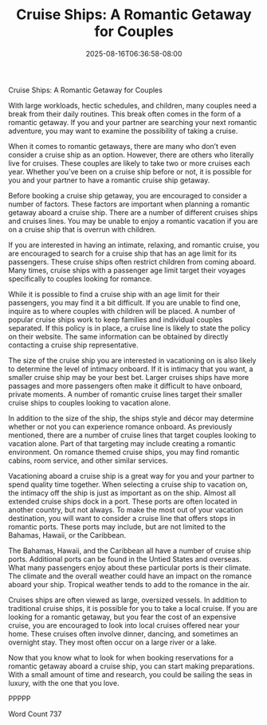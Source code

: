 ﻿---
title: "Cruise Ships: A Romantic Getaway for Couples"
date: 2025-08-16T06:36:58-08:00
description: "Cruise Ships Tips for Web Success"
featured_image: "/images/Cruise Ships.jpg"
tags: ["Cruise Ships"]
---

Cruise Ships: A Romantic Getaway for Couples

With large workloads, hectic schedules, and children, many couples need a break from their daily routines.  This break often comes in the form of a romantic getaway.  If you and your partner are searching your next romantic adventure, you may want to examine the possibility of taking a cruise.

When it comes to romantic getaways, there are many who don’t even consider a cruise ship as an option.  However, there are others who literally live for cruises. These couples are likely to take two or more cruises each year.  Whether you’ve been on a cruise ship before or not, it is possible for you and your partner to have a romantic cruise ship getaway.

Before booking a cruise ship getaway, you are encouraged to consider a number of factors.  These factors are important when planning a romantic getaway aboard a cruise ship. There are a number of different cruises ships and cruises lines.  You may be unable to enjoy a romantic vacation if you are on a cruise ship that is overrun with children.  

If you are interested in having an intimate, relaxing, and romantic cruise, you are encouraged to search for a cruise ship that has an age limit for its passengers. These cruise ships often restrict children from coming aboard.  Many times, cruise ships with a passenger age limit target their voyages specifically to couples looking for romance.  

While it is possible to find a cruise ship with an age limit for their passengers, you may find it a bit difficult.  If you are unable to find one, inquire as to where couples with children will be placed.  A number of popular cruise ships work to keep families and individual couples separated.  If this policy is in place, a cruise line is likely to state the policy on their website.  The same information can be obtained by directly contacting a cruise ship representative.  

The size of the cruise ship you are interested in vacationing on is also likely to determine the level of intimacy onboard.  If it is intimacy that you want, a smaller cruise ship may be your best bet.  Larger cruises ships have more passages and more passengers often make it difficult to have onboard, private moments.  A number of romantic cruise lines target their smaller cruise ships to couples looking to vacation alone.  

In addition to the size of the ship, the ships style and décor may determine whether or not you can experience romance onboard.  As previously mentioned, there are a number of cruise lines that target couples looking to vacation alone.  Part of that targeting may include creating a romantic environment.  On romance themed cruise ships, you may find romantic cabins, room service, and other similar services.  

Vacationing aboard a cruise ship is a great way for you and your partner to spend quality time together.  When selecting a cruise ship to vacation on, the intimacy off the ship is just as important as on the ship.  Almost all extended cruise ships dock in a port.  These ports are often located in another country, but not always.  To make the most out of your vacation destination, you will want to consider a cruise line that offers stops in romantic ports.  These ports may include, but are not limited to the Bahamas, Hawaii, or the Caribbean. 

The Bahamas, Hawaii, and the Caribbean all have a number of cruise ship ports.  Additional ports can be found in the Untied States and overseas.  What many passengers enjoy about these particular ports is their climate.  The climate and the overall weather could have an impact on the romance aboard your ship.  Tropical weather tends to add to the romance in the air.  

Cruises ships are often viewed as large, oversized vessels.  In addition to traditional cruise ships, it is possible for you to take a local cruise.  If you are looking for a romantic getaway, but you fear the cost of an expensive cruise, you are encouraged to look into local cruises offered near your home.  These cruises often involve dinner, dancing, and sometimes an overnight stay.  They most often occur on a large river or a lake.

Now that you know what to look for when booking reservations for a romantic getaway aboard a cruise ship, you can start making preparations.  With a small amount of time and research, you could be sailing the seas in luxury, with the one that you love.

PPPPP

Word Count 737

